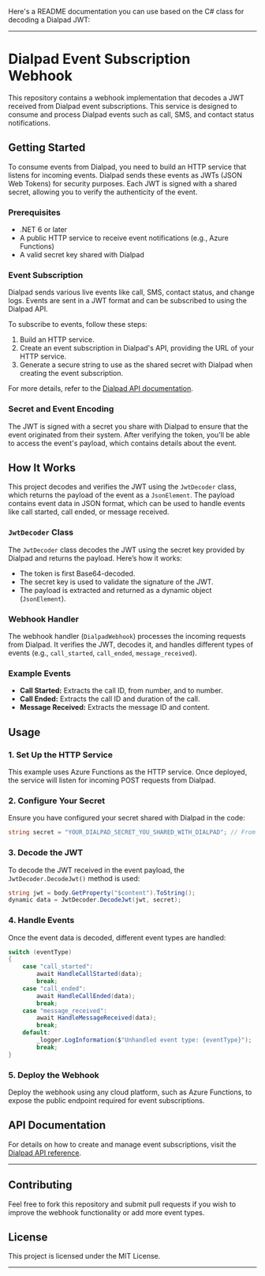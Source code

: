 Here's a README documentation you can use based on the C# class for decoding a Dialpad JWT:

---

# Dialpad Event Subscription Webhook

This repository contains a webhook implementation that decodes a JWT received from Dialpad event subscriptions. This service is designed to consume and process Dialpad events such as call, SMS, and contact status notifications.

## Getting Started

To consume events from Dialpad, you need to build an HTTP service that listens for incoming events. Dialpad sends these events as JWTs (JSON Web Tokens) for security purposes. Each JWT is signed with a shared secret, allowing you to verify the authenticity of the event.

### Prerequisites

- .NET 6 or later
- A public HTTP service to receive event notifications (e.g., Azure Functions)
- A valid secret key shared with Dialpad

### Event Subscription

Dialpad sends various live events like call, SMS, contact status, and change logs. Events are sent in a JWT format and can be subscribed to using the Dialpad API.

To subscribe to events, follow these steps:

1. Build an HTTP service.
2. Create an event subscription in Dialpad's API, providing the URL of your HTTP service.
3. Generate a secure string to use as the shared secret with Dialpad when creating the event subscription.

For more details, refer to the [Dialpad API documentation](https://developers.dialpad.com/).

### Secret and Event Encoding

The JWT is signed with a secret you share with Dialpad to ensure that the event originated from their system. After verifying the token, you'll be able to access the event's payload, which contains details about the event.

## How It Works

This project decodes and verifies the JWT using the `JwtDecoder` class, which returns the payload of the event as a `JsonElement`. The payload contains event data in JSON format, which can be used to handle events like call started, call ended, or message received.

### `JwtDecoder` Class

The `JwtDecoder` class decodes the JWT using the secret key provided by Dialpad and returns the payload. Here’s how it works:

- The token is first Base64-decoded.
- The secret key is used to validate the signature of the JWT.
- The payload is extracted and returned as a dynamic object (`JsonElement`).

### Webhook Handler

The webhook handler (`DialpadWebhook`) processes the incoming requests from Dialpad. It verifies the JWT, decodes it, and handles different types of events (e.g., `call_started`, `call_ended`, `message_received`).

### Example Events

- **Call Started:** Extracts the call ID, from number, and to number.
- **Call Ended:** Extracts the call ID and duration of the call.
- **Message Received:** Extracts the message ID and content.

## Usage

### 1. Set Up the HTTP Service

This example uses Azure Functions as the HTTP service. Once deployed, the service will listen for incoming POST requests from Dialpad.

### 2. Configure Your Secret

Ensure you have configured your secret shared with Dialpad in the code:

```csharp
string secret = "YOUR_DIALPAD_SECRET_YOU_SHARED_WITH_DIALPAD"; // From Dialpad's webhook secret
```

### 3. Decode the JWT

To decode the JWT received in the event payload, the `JwtDecoder.DecodeJwt()` method is used:

```csharp
string jwt = body.GetProperty("$content").ToString();
dynamic data = JwtDecoder.DecodeJwt(jwt, secret);
```

### 4. Handle Events

Once the event data is decoded, different event types are handled:

```csharp
switch (eventType)
{
    case "call_started":
        await HandleCallStarted(data);
        break;
    case "call_ended":
        await HandleCallEnded(data);
        break;
    case "message_received":
        await HandleMessageReceived(data);
        break;
    default:
        _logger.LogInformation($"Unhandled event type: {eventType}");
        break;
}
```

### 5. Deploy the Webhook

Deploy the webhook using any cloud platform, such as Azure Functions, to expose the public endpoint required for event subscriptions.

## API Documentation

For details on how to create and manage event subscriptions, visit the [Dialpad API reference](https://developers.dialpad.com/reference/event-subscriptions).

---

## Contributing

Feel free to fork this repository and submit pull requests if you wish to improve the webhook functionality or add more event types.

## License

This project is licensed under the MIT License.

---
